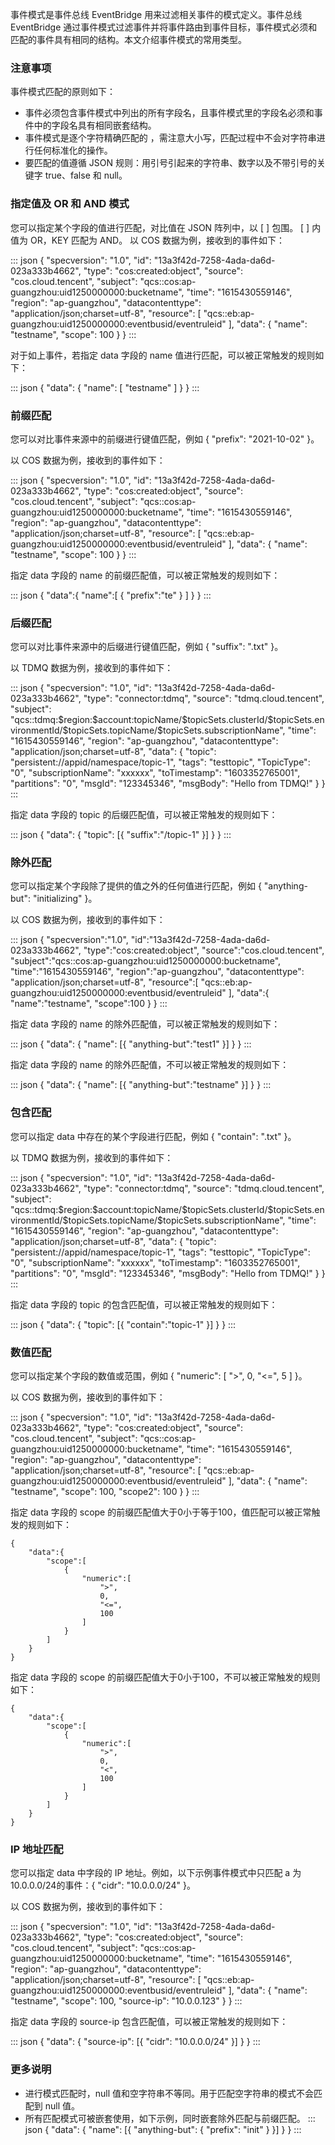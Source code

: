 事件模式是事件总线 EventBridge 用来过滤相关事件的模式定义。事件总线 EventBridge 通过事件模式过滤事件并将事件路由到事件目标，事件模式必须和匹配的事件具有相同的结构。本文介绍事件模式的常用类型。

### 注意事项

事件模式匹配的原则如下： 

- 事件必须包含事件模式中列出的所有字段名，且事件模式里的字段名必须和事件中的字段名具有相同嵌套结构。
- 事件模式是逐个字符精确匹配的 ，需注意大小写，匹配过程中不会对字符串进行任何标准化的操作。
- 要匹配的值遵循 JSON 规则：用引号引起来的字符串、数字以及不带引号的关键字 true、false 和 null。


### 指定值及 OR 和 AND 模式

您可以指定某个字段的值进行匹配，对比值在 JSON 阵列中，以 [ ] 包围。  [ ] 内值为 OR，KEY 匹配为 AND。
以 COS 数据为例，接收到的事件如下： 

<dx-codeblock>
:::  json
{
	"specversion": "1.0",
	"id": "13a3f42d-7258-4ada-da6d-023a333b4662",
	"type": "cos:created:object",
	"source": "cos.cloud.tencent",
	"subject": "qcs::cos:ap-guangzhou:uid1250000000:bucketname",
	"time": "1615430559146",
	"region": "ap-guangzhou",
	"datacontenttype": "application/json;charset=utf-8",
	"resource": [
		"qcs::eb:ap-guangzhou:uid1250000000:eventbusid/eventruleid"
	],
	"data": {
		"name": "testname",
		"scope": 100
	}
}
:::
</dx-codeblock>


对于如上事件，若指定 data 字段的 name 值进行匹配，可以被正常触发的规则如下： 


<dx-codeblock>
:::  json
{
	"data": {
		"name": [
			"testname"
		]
	}
}
:::
</dx-codeblock>

<span id=2></span>
### 前缀匹配

您可以对比事件来源中的前缀进行键值匹配，例如 { "prefix": "2021-10-02" }。

以 COS 数据为例，接收到的事件如下： 


<dx-codeblock>
:::  json
{
	"specversion": "1.0",
	"id": "13a3f42d-7258-4ada-da6d-023a333b4662",
	"type": "cos:created:object",
	"source": "cos.cloud.tencent",
	"subject": "qcs::cos:ap-guangzhou:uid1250000000:bucketname",
	"time": "1615430559146",
	"region": "ap-guangzhou",
	"datacontenttype": "application/json;charset=utf-8",
	"resource": [
		"qcs::eb:ap-guangzhou:uid1250000000:eventbusid/eventruleid"
	],
	"data": {
		"name": "testname",
		"scope": 100
	}
}
:::
</dx-codeblock>



指定 data 字段的 name 的前缀匹配值，可以被正常触发的规则如下： 


<dx-codeblock>
:::  json
{
   "data":{
      "name":[
         {
            "prefix":"te"
         }
      ]
   }
}
:::
</dx-codeblock>

### 后缀匹配
您可以对比事件来源中的后缀进行键值匹配，例如 { "suffix": ".txt" }。

以 TDMQ 数据为例，接收到的事件如下： 

<dx-codeblock>
:::  json
{
    "specversion": "1.0",
    "id": "13a3f42d-7258-4ada-da6d-023a333b4662",
    "type": "connector:tdmq",
    "source": "tdmq.cloud.tencent",
    "subject": "qcs::tdmq:$region:$account:topicName/$topicSets.clusterId/$topicSets.environmentId/$topicSets.topicName/$topicSets.subscriptionName",
    "time": "1615430559146",
    "region": "ap-guangzhou",
    "datacontenttype": "application/json;charset=utf-8",
    "data": {
                    "topic":  "persistent://appid/namespace/topic-1",
                    "tags": "testtopic",
                    "TopicType": "0",
                    "subscriptionName": "xxxxxx",
                    "toTimestamp": "1603352765001",
                    "partitions": "0",
                    "msgId": "123345346",
                    "msgBody": "Hello from TDMQ!"
    }
}
:::
</dx-codeblock>

指定 data 字段的 topic 的后缀匹配值，可以被正常触发的规则如下： 

<dx-codeblock>
:::  json
{
	"data": {
		"topic": [{
			"suffix":"/topic-1"
		}]
	}
}
:::
</dx-codeblock>


### 除外匹配

您可以指定某个字段除了提供的值之外的任何值进行匹配，例如 { "anything-but": "initializing" }。

以 COS 数据为例，接收到的事件如下： 


<dx-codeblock>
:::  json
{
   "specversion":"1.0",
   "id":"13a3f42d-7258-4ada-da6d-023a333b4662",
   "type":"cos:created:object",
   "source":"cos.cloud.tencent",
   "subject":"qcs::cos:ap-guangzhou:uid1250000000:bucketname",
   "time":"1615430559146",
   "region":"ap-guangzhou",
   "datacontenttype": "application/json;charset=utf-8",
   "resource":[
    "qcs::eb:ap-guangzhou:uid1250000000:eventbusid/eventruleid"
   ],
   "data":{
      "name":"testname",
      "scope":100
   }
}
:::
</dx-codeblock>



指定 data 字段的 name 的除外匹配值，可以被正常触发的规则如下： 

<dx-codeblock>
:::  json
{
	"data": {
		"name": [{
			"anything-but":"test1"
		}]
	}
}
:::
</dx-codeblock>



指定 data 字段的 name 的除外匹配值，不可以被正常触发的规则如下： 


<dx-codeblock>
:::  json
{
	"data": {
		"name": [{
			"anything-but":"testname"
		}]
	}
}
:::
</dx-codeblock>

### 包含匹配
您可以指定 data 中存在的某个字段进行匹配，例如 { "contain": ".txt" }。

以 TDMQ 数据为例，接收到的事件如下： 

<dx-codeblock>
:::  json
{
    "specversion": "1.0",
    "id": "13a3f42d-7258-4ada-da6d-023a333b4662",
    "type": "connector:tdmq",
    "source": "tdmq.cloud.tencent",
    "subject": "qcs::tdmq:$region:$account:topicName/$topicSets.clusterId/$topicSets.environmentId/$topicSets.topicName/$topicSets.subscriptionName",
    "time": "1615430559146",
    "region": "ap-guangzhou",
    "datacontenttype": "application/json;charset=utf-8",
    "data": {
                    "topic":  "persistent://appid/namespace/topic-1",
                    "tags": "testtopic",
                    "TopicType": "0",
                    "subscriptionName": "xxxxxx",
                    "toTimestamp": "1603352765001",
                    "partitions": "0",
                    "msgId": "123345346",
                    "msgBody": "Hello from TDMQ!"
    }
}
:::
</dx-codeblock>

指定 data 字段的 topic 的包含匹配值，可以被正常触发的规则如下： 

<dx-codeblock>
:::  json
{
	"data": {
		"topic": [{
			"contain":"topic-1"
		}]
	}
}
:::
</dx-codeblock>


### 数值匹配

您可以指定某个字段的数值或范围，例如 { "numeric": [ ">", 0, "<=", 5 ] }。

以 COS 数据为例，接收到的事件如下： 


<dx-codeblock>
:::  json
{
	"specversion": "1.0",
	"id": "13a3f42d-7258-4ada-da6d-023a333b4662",
	"type": "cos:created:object",
	"source": "cos.cloud.tencent",
	"subject": "qcs::cos:ap-guangzhou:uid1250000000:bucketname",
	"time": "1615430559146",
	"region": "ap-guangzhou",
	"datacontenttype": "application/json;charset=utf-8",
	"resource": [
		"qcs::eb:ap-guangzhou:uid1250000000:eventbusid/eventruleid"
	],
	"data": {
		"name": "testname",
		"scope": 100,
		"scope2": 100
	}
}
:::
</dx-codeblock>


指定 data 字段的 scope 的前缀匹配值大于0小于等于100，值匹配可以被正常触发的规则如下： 

```plaintext
{
    "data":{
        "scope":[
            {
                "numeric":[
                    ">",
                    0,
                    "<=",
                    100
                ]
            }
        ]
    }
}
```




指定 data 字段的 scope 的前缀匹配值大于0小于100，不可以被正常触发的规则如下： 

```plaintext
{
    "data":{
        "scope":[
            {
                "numeric":[
                    ">",
                    0,
                    "<",
                    100
                ]
            }
        ]
    }
}
```




### IP 地址匹配

您可以指定 data 中字段的 IP 地址。例如，以下示例事件模式中只匹配 a 为10.0.0.0/24的事件：{ "cidr": "10.0.0.0/24" }。

以 COS 数据为例，接收到的事件如下： 


<dx-codeblock>
:::  json
{
	"specversion": "1.0",
	"id": "13a3f42d-7258-4ada-da6d-023a333b4662",
	"type": "cos:created:object",
	"source": "cos.cloud.tencent",
	"subject": "qcs::cos:ap-guangzhou:uid1250000000:bucketname",
	"time": "1615430559146",
	"region": "ap-guangzhou",
	"datacontenttype": "application/json;charset=utf-8",
	"resource": [
		"qcs::eb:ap-guangzhou:uid1250000000:eventbusid/eventruleid"
	],
	"data": {
		"name": "testname",
		"scope": 100,
		"source-ip": "10.0.0.123"
	}
}
:::
</dx-codeblock>



指定 data 字段的 source-ip 包含匹配值，可以被正常触发的规则如下： 


<dx-codeblock>
:::  json
{
	"data": {
		"source-ip": [{
			"cidr": "10.0.0.0/24"
		}]
	}
}
:::
</dx-codeblock>


### 更多说明

- 进行模式匹配时，null 值和空字符串不等同。用于匹配空字符串的模式不会匹配到 null 值。
- 所有匹配模式可被嵌套使用，如下示例，同时嵌套除外匹配与前缀匹配。
  <dx-codeblock>
  :::  json
  {
  "data": {
  	"name": [{
  		"anything-but": {
  			"prefix": "init"
  		}
  	}]
  }
  }
  :::
  </dx-codeblock>
